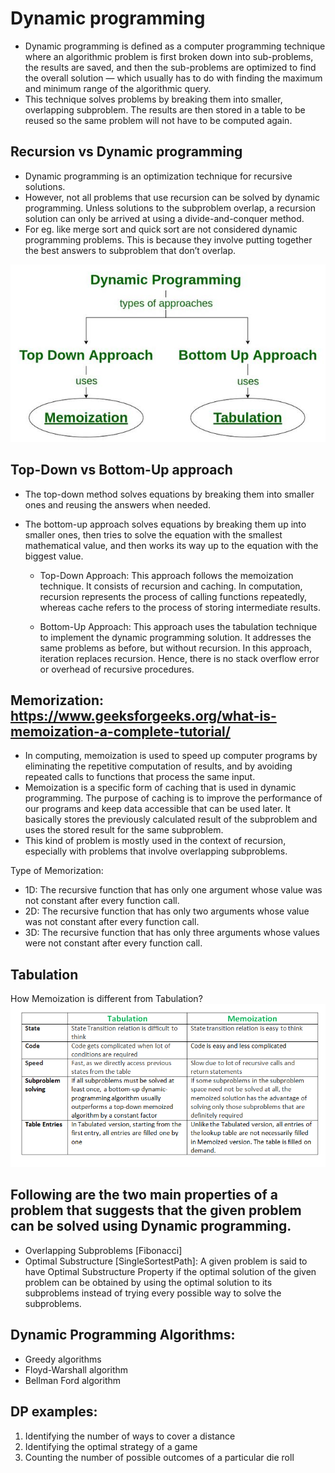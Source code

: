 # Dynamic programming

- Dynamic programming is defined as a computer programming technique where an algorithmic problem is first broken down into sub-problems, the results are saved, and then the sub-problems are optimized to find the overall solution — which usually has to do with finding the maximum and minimum range of the algorithmic query.
- This technique solves problems by breaking them into smaller, overlapping subproblem. The results are then stored in a table to be reused so the same problem will not have to be computed again. 

## Recursion vs Dynamic programming

- Dynamic programming is an optimization technique for recursive solutions.
- However, not all problems that use recursion can be solved by dynamic programming. Unless solutions to the subproblem overlap, a recursion solution can only be arrived at using a divide-and-conquer method.
- For eg. like merge sort and quick sort are not considered dynamic programming problems. This is because they involve putting together the best answers to subproblem that don’t overlap.

![Alt text](image-1.png)

## Top-Down vs Bottom-Up approach

- The top-down method solves equations by breaking them into smaller ones and reusing the answers when needed.
- The bottom-up approach solves equations by breaking them up into smaller ones, then tries to solve the equation with the smallest mathematical value, and then works its way up to the equation with the biggest value.

    - Top-Down Approach: This approach follows the memoization technique. It consists of recursion and caching. In computation, recursion represents the process of calling functions repeatedly, whereas cache refers to the process of storing intermediate results.

    - Bottom-Up Approach: This approach uses the tabulation technique to implement the dynamic programming solution. It addresses the same problems as before, but without recursion. In this approach, iteration replaces recursion. Hence, there is no stack overflow error or overhead of recursive procedures.

## Memorization: https://www.geeksforgeeks.org/what-is-memoization-a-complete-tutorial/

- In computing, memoization is used to speed up computer programs by eliminating the repetitive computation of results, and by avoiding repeated calls to functions that process the same input.
- Memoization is a specific form of caching that is used in dynamic programming. The purpose of caching is to improve the performance of our programs and keep data accessible that can be used later. It basically stores the previously calculated result of the subproblem and uses the stored result for the same subproblem. 
-  This kind of problem is mostly used in the context of recursion, especially with problems that involve overlapping subproblems.

Type of Memorization:
- 1D: The recursive function that has only one argument whose value was not constant after every function call.
- 2D: The recursive function that has only two arguments whose value was not constant after every function call.
- 3D: The recursive function that has only three arguments whose values were not constant after every function call.

## Tabulation
How Memoization is different from Tabulation?
![Alt text](image.png)

## Following are the two main properties of a problem that suggests that the given problem can be solved using Dynamic programming.
- Overlapping Subproblems  [Fibonacci]
- Optimal Substructure [SingleSortestPath]: A given problem is said to have Optimal Substructure Property if the optimal solution of the given problem can be obtained by using the optimal solution to its subproblems instead of trying every possible way to solve the subproblems. 


## Dynamic Programming Algorithms:
- Greedy algorithms
- Floyd-Warshall algorithm
- Bellman Ford algorithm

## DP examples:
1. Identifying the number of ways to cover a distance
2. Identifying the optimal strategy of a game
3. Counting the number of possible outcomes of a particular die roll 
